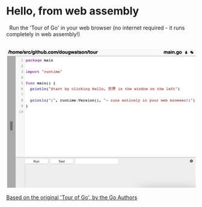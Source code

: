 # Hello, from web assembly

&nbsp;&nbsp;<span id="home/src/github.com/dougwatson/tour">Run the 'Tour of Go' in your web browser (no internet required - it runs completely in web assembly!)<span>
<br><br>

[<img target="_blank" src="static/img/gocoder.png">](http://app.gocoder.io)

  <a href="https://go.dev/tour/welcome/1">Based on the original 'Tour of Go', by the Go Authors</a>
  
